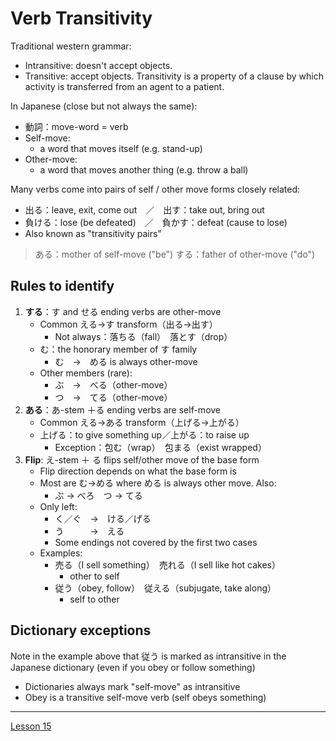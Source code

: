 # Verb Transitivity

Traditional western grammar:
- Intransitive: doesn't accept objects.
- Transitive: accept objects. Transitivity is a property of a clause by which activity is transferred from an agent to a patient.

In Japanese (close but not always the same):
- 動詞：move-word = verb
- Self-move:
	- a word that moves itself (e.g. stand-up)
- Other-move:
	- a word that moves another thing (e.g. throw a ball)

Many verbs come into pairs of self / other move forms closely related:
- 出る：leave, exit, come out　／　出す：take out, bring out
- 負ける：lose (be defeated)　／　負かす：defeat (cause to lose)
- Also known as "transitivity pairs"

> ある：mother of self-move  ("be")
> する：father of other-move ("do")

## Rules to identify

1) **する**：す and せる ending verbs are other-move
	- Common える→す transform（出る→出す）
		- Not always：落ちる（fall）　落とす（drop）
	- む：the honorary member of す family
		- む　→　める is always other-move
	- Other members (rare):
		- ぶ　→　べる（other-move）
		- つ　→　てる（other-move）
2) **ある**：あ-stem ＋る ending verbs are self-move
	- Common える→ある transform（上げる→上がる）
	- 上げる：to give something up／上がる：to raise up
		- Exception：包む（wrap）　包まる（exist wrapped）
3) **Flip**: え-stem ＋ る flips self/other move of the base form
	- Flip direction depends on what the base form is
	- Most are む→める where める is always other move. Also:
		- ぶ → べろ　つ → てる
	- Only left: 
		- く／ぐ　→　ける／げる
		- う　　　→　える
		- Some endings not covered by the first two cases
	- Examples:
		- 売る（I sell something）　売れる（I sell like hot cakes）
			- other to self
		- 従う（obey, follow）　従える（subjugate, take along）
			- self to other

## Dictionary exceptions

Note in the example above that 従う is marked as intransitive in the Japanese dictionary (even if you obey or follow something)

- Dictionaries always mark "self-move" as intransitive
- Obey is a transitive self-move verb (self obeys something)

---

[Lesson 15](https://youtu.be/ELk1dqaEmyk?list=PLg9uYxuZf8x_A-vcqqyOFZu06WlhnypWj)